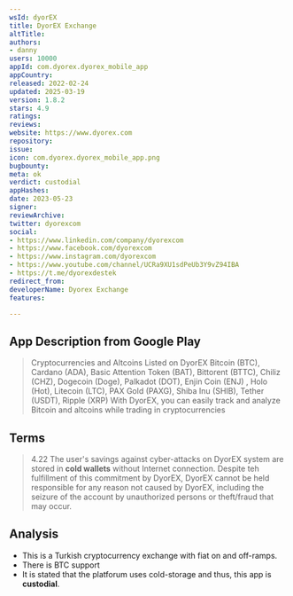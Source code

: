 ```yaml
---
wsId: dyorEX
title: DyorEX Exchange
altTitle: 
authors:
- danny
users: 10000
appId: com.dyorex.dyorex_mobile_app
appCountry: 
released: 2022-02-24
updated: 2025-03-19
version: 1.8.2
stars: 4.9
ratings: 
reviews: 
website: https://www.dyorex.com
repository: 
issue: 
icon: com.dyorex.dyorex_mobile_app.png
bugbounty: 
meta: ok
verdict: custodial
appHashes: 
date: 2023-05-23
signer: 
reviewArchive: 
twitter: dyorexcom
social:
- https://www.linkedin.com/company/dyorexcom
- https://www.facebook.com/dyorexcom
- https://www.instagram.com/dyorexcom
- https://www.youtube.com/channel/UCRa9XU1sdPeUb3Y9vZ94IBA
- https://t.me/dyorexdestek
redirect_from: 
developerName: Dyorex Exchange
features: 

---
```


## App Description from Google Play 

> Cryptocurrencies and Altcoins Listed on DyorEX Bitcoin (BTC), Cardano (ADA), Basic Attention Token (BAT), Bittorent (BTTC), Chiliz (CHZ), Dogecoin (Doge), Palkadot (DOT), Enjin Coin (ENJ) , Holo (Hot), Litecoin (LTC), PAX Gold (PAXG), Shiba Inu (SHIB), Tether (USDT), Ripple (XRP)
With DyorEX, you can easily track and analyze Bitcoin and altcoins while trading in cryptocurrencies

## Terms 

> 4.22 The user's savings against cyber-attacks on DyorEX system are stored in **cold wallets** without Internet connection. Despite teh fulfillment of this commitment by DyorEX, DyorEX cannot be held responsible for any reason not caused by DyorEX, including the seizure of the account by unauthorized persons or theft/fraud that may occur.

## Analysis 

- This is a Turkish cryptocurrency exchange with fiat on and off-ramps. 
- There is BTC support
- It is stated that the platforum uses cold-storage and thus, this app is **custodial**.
